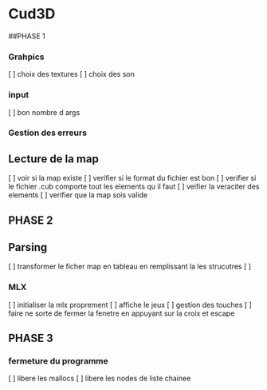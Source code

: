 # Cud3D

##PHASE 1
### Grahpics
[ ] choix des textures
[ ] choix des son 

### input
[ ] bon nombre d args

### Gestion des erreurs
## Lecture de la map 
[ ] voir si la map existe
[ ] verifier si le format du fichier est bon 
[ ] verifier si le fichier .cub comporte tout les elements qu  il faut
[ ] veifier la veraciter des elements
[ ] verifier que la map sois valide 

## PHASE 2
## Parsing
[ ] transformer le ficher map en tableau en remplissant la les strucutres
[ ]

### MLX
[ ] initialiser la mlx proprement
[ ] affiche le jeux
[ ] gestion des touches
[ ] faire ne sorte de fermer la fenetre en appuyant sur la croix et escape


## PHASE 3
### fermeture du programme 
[ ] libere les mallocs
[ ] libere les nodes de liste chainee